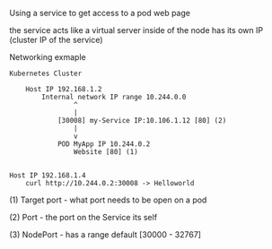 
Using a service to get access to a pod web page 

the service acts like a virtual server inside of the node 
    has its own IP (cluster IP of the service)


Networking exmaple 
```
Kubernetes Cluster

    Host IP 192.168.1.2
        Internal network IP range 10.244.0.0
                ^
                |
            [30008] my-Service IP:10.106.1.12 [80] (2)
                |
                v
            POD MyApp IP 10.244.0.2 
                Website [80] (1)


Host IP 192.168.1.4
    curl http://10.244.0.2:30008 -> Helloworld

```

(1) Target port - what port needs to be open on a pod

(2) Port - the port on the Service its self 

(3) NodePort - has a range default [30000 - 32767]